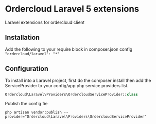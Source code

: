 # Ordercloud Laravel 5 extensions
Laravel extensions for ordercloud client

## Installation
Add the following to your require block in composer.json config
``` "ordercloud/laravel": "*" ```

## Configuration
To install into a Laravel project, first do the composer install then add the ServiceProvider to your config/app.php service providers list.
```php 
Ordercloud\Laravel\Providers\OrdercloudServiceProvider::class 
```

Publish the config fie
```
php artisan vendor:publish --provider="Ordercloud\Laravel\Providers\OrdercloudServiceProvider"
```
